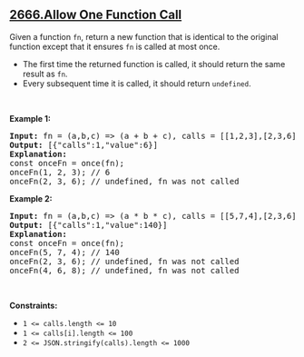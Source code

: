 ## [2666.Allow One Function Call](https://leetcode.com/problems/allow-one-function-call/)
<p>Given a function <code>fn</code>, return a new function that is identical to the original function except that it ensures&nbsp;<code>fn</code>&nbsp;is&nbsp;called at most once.</p>

<ul>
	<li>The first time the returned function is called, it should return the same result as&nbsp;<code>fn</code>.</li>
	<li>Every subsequent time it is called, it should return&nbsp;<code>undefined</code>.</li>
</ul>

<p>&nbsp;</p>
<p><strong class="example">Example 1:</strong></p>

<pre>
<strong>Input:</strong> fn = (a,b,c) =&gt; (a + b + c), calls = [[1,2,3],[2,3,6]]
<strong>Output:</strong> [{&quot;calls&quot;:1,&quot;value&quot;:6}]
<strong>Explanation:</strong>
const onceFn = once(fn);
onceFn(1, 2, 3); // 6
onceFn(2, 3, 6); // undefined, fn was not called
</pre>

<p><strong class="example">Example 2:</strong></p>

<pre>
<strong>Input:</strong> fn = (a,b,c) =&gt; (a * b * c), calls = [[5,7,4],[2,3,6],[4,6,8]]
<strong>Output:</strong> [{&quot;calls&quot;:1,&quot;value&quot;:140}]
<strong>Explanation:</strong>
const onceFn = once(fn);
onceFn(5, 7, 4); // 140
onceFn(2, 3, 6); // undefined, fn was not called
onceFn(4, 6, 8); // undefined, fn was not called
</pre>

<p>&nbsp;</p>
<p><strong>Constraints:</strong></p>

<ul>
	<li><code>1 &lt;= calls.length &lt;= 10</code></li>
	<li><code>1 &lt;= calls[i].length &lt;= 100</code></li>
	<li><code>2 &lt;= JSON.stringify(calls).length &lt;= 1000</code></li>
</ul>
